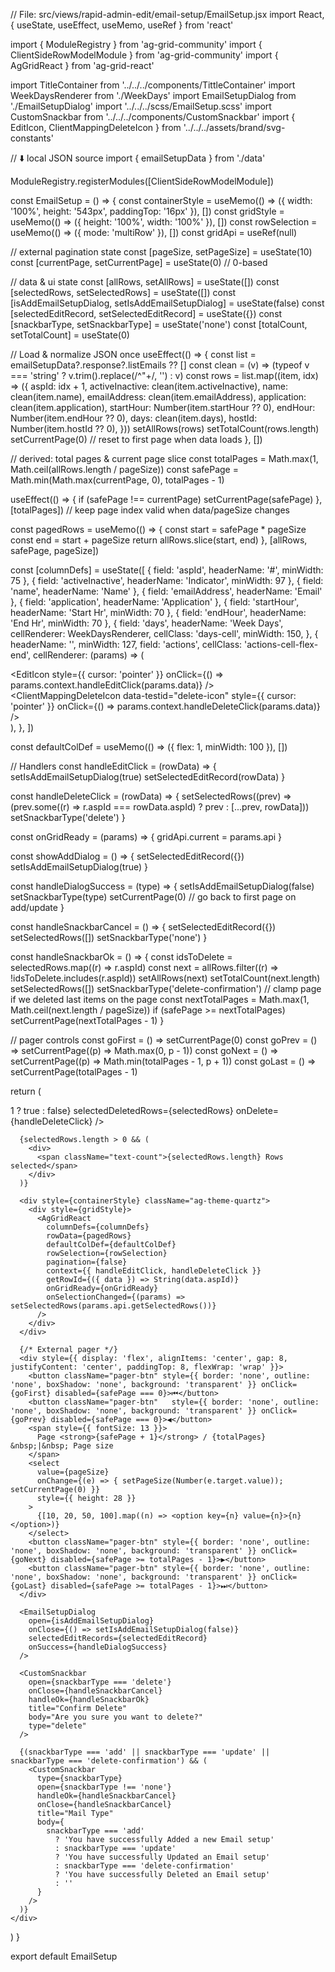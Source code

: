 // File: src/views/rapid-admin-edit/email-setup/EmailSetup.jsx
import React, { useState, useEffect, useMemo, useRef } from 'react'

import { ModuleRegistry } from 'ag-grid-community'
import { ClientSideRowModelModule } from 'ag-grid-community'
import { AgGridReact } from 'ag-grid-react'

import TitleContainer from '../../../components/TittleContainer'
import WeekDaysRenderer from './WeekDays'
import EmailSetupDialog from './EmailSetupDialog'
import '../../../scss/EmailSetup.scss'
import CustomSnackbar from '../../../components/CustomSnackbar'
import { EditIcon, ClientMappingDeleteIcon } from '../../../assets/brand/svg-constants'

// ⬇️ local JSON source
import { emailSetupData } from './data'

ModuleRegistry.registerModules([ClientSideRowModelModule])

const EmailSetup = () => {
  const containerStyle = useMemo(() => ({ width: '100%', height: '543px', paddingTop: '16px' }), [])
  const gridStyle = useMemo(() => ({ height: '100%', width: '100%' }), [])
  const rowSelection = useMemo(() => ({ mode: 'multiRow' }), [])
  const gridApi = useRef(null)

  // external pagination state
  const [pageSize, setPageSize] = useState(10)
  const [currentPage, setCurrentPage] = useState(0) // 0-based

  // data & ui state
  const [allRows, setAllRows] = useState([])
  const [selectedRows, setSelectedRows] = useState([])
  const [isAddEmailSetupDialog, setIsAddEmailSetupDialog] = useState(false)
  const [selectedEditRecord, setSelectedEditRecord] = useState({})
  const [snackbarType, setSnackbarType] = useState('none')
  const [totalCount, setTotalCount] = useState(0)

  // Load & normalize JSON once
  useEffect(() => {
    const list = emailSetupData?.response?.listEmails ?? []
    const clean = (v) => (typeof v === 'string' ? v.trim().replace(/^"+/, '') : v)
    const rows = list.map((item, idx) => ({
      aspId: idx + 1,
      activeInactive: clean(item.activeInactive),
      name: clean(item.name),
      emailAddress: clean(item.emailAddress),
      application: clean(item.application),
      startHour: Number(item.startHour ?? 0),
      endHour: Number(item.endHour ?? 0),
      days: clean(item.days),
      hostId: Number(item.hostId ?? 0),
    }))
    setAllRows(rows)
    setTotalCount(rows.length)
    setCurrentPage(0) // reset to first page when data loads
  }, [])

  // derived: total pages & current page slice
  const totalPages = Math.max(1, Math.ceil(allRows.length / pageSize))
  const safePage = Math.min(Math.max(currentPage, 0), totalPages - 1)

  useEffect(() => {
    if (safePage !== currentPage) setCurrentPage(safePage)
  }, [totalPages]) // keep page index valid when data/pageSize changes

  const pagedRows = useMemo(() => {
    const start = safePage * pageSize
    const end = start + pageSize
    return allRows.slice(start, end)
  }, [allRows, safePage, pageSize])

  const [columnDefs] = useState([
    { field: 'aspId', headerName: '#', minWidth: 75 },
    { field: 'activeInactive', headerName: 'Indicator', minWidth: 97 },
    { field: 'name', headerName: 'Name' },
    { field: 'emailAddress', headerName: 'Email' },
    { field: 'application', headerName: 'Application' },
    { field: 'startHour', headerName: 'Start Hr', minWidth: 70 },
    { field: 'endHour', headerName: 'End Hr', minWidth: 70 },
    {
      field: 'days',
      headerName: 'Week Days',
      cellRenderer: WeekDaysRenderer,
      cellClass: 'days-cell',
      minWidth: 150,
    },
    {
      headerName: '',
      minWidth: 127,
      field: 'actions',
      cellClass: 'actions-cell-flex-end',
      cellRenderer: (params) => (
        <div className="actions-cell icon-container action-cell-flex">
          <span className="icon-wrapper">
            <EditIcon
              style={{ cursor: 'pointer' }}
              onClick={() => params.context.handleEditClick(params.data)}
            />
          </span>
          <span className="icon-wrapper">
            <ClientMappingDeleteIcon
              data-testid="delete-icon"
              style={{ cursor: 'pointer' }}
              onClick={() => params.context.handleDeleteClick(params.data)}
            />
          </span>
        </div>
      ),
    },
  ])

  const defaultColDef = useMemo(() => ({ flex: 1, minWidth: 100 }), [])

  // Handlers
  const handleEditClick = (rowData) => {
    setIsAddEmailSetupDialog(true)
    setSelectedEditRecord(rowData)
  }

  const handleDeleteClick = (rowData) => {
    setSelectedRows((prev) => (prev.some((r) => r.aspId === rowData.aspId) ? prev : [...prev, rowData]))
    setSnackbarType('delete')
  }

  const onGridReady = (params) => {
    gridApi.current = params.api
  }

  const showAddDialog = () => {
    setSelectedEditRecord({})
    setIsAddEmailSetupDialog(true)
  }

  const handleDialogSuccess = (type) => {
    setIsAddEmailSetupDialog(false)
    setSnackbarType(type)
    setCurrentPage(0) // go back to first page on add/update
  }

  const handleSnackbarCancel = () => {
    setSelectedEditRecord({})
    setSelectedRows([])
    setSnackbarType('none')
  }

  const handleSnackbarOk = () => {
    const idsToDelete = selectedRows.map((r) => r.aspId)
    const next = allRows.filter((r) => !idsToDelete.includes(r.aspId))
    setAllRows(next)
    setTotalCount(next.length)
    setSelectedRows([])
    setSnackbarType('delete-confirmation')
    // clamp page if we deleted last items on the page
    const nextTotalPages = Math.max(1, Math.ceil(next.length / pageSize))
    if (safePage >= nextTotalPages) setCurrentPage(nextTotalPages - 1)
  }

  // pager controls
  const goFirst = () => setCurrentPage(0)
  const goPrev = () => setCurrentPage((p) => Math.max(0, p - 1))
  const goNext = () => setCurrentPage((p) => Math.min(totalPages - 1, p + 1))
  const goLast = () => setCurrentPage(totalPages - 1)

  return (
    <div>
      <TitleContainer
        hideSaveButton={true}
        hideUpdateButton={false}
        onAdd={showAddDialog}
        hideDeleteButton={selectedRows.length > 1 ? true : false}
        selectedDeletedRows={selectedRows}
        onDelete={handleDeleteClick}
      />

      {selectedRows.length > 0 && (
        <div>
          <span className="text-count">{selectedRows.length} Rows selected</span>
        </div>
      )}

      <div style={containerStyle} className="ag-theme-quartz">
        <div style={gridStyle}>
          <AgGridReact
            columnDefs={columnDefs}
            rowData={pagedRows}                
            defaultColDef={defaultColDef}
            rowSelection={rowSelection}
            pagination={false}               
            context={{ handleEditClick, handleDeleteClick }}
            getRowId={({ data }) => String(data.aspId)}
            onGridReady={onGridReady}
            onSelectionChanged={(params) => setSelectedRows(params.api.getSelectedRows())}
          />
        </div>
      </div>

      {/* External pager */}
      <div style={{ display: 'flex', alignItems: 'center', gap: 8, justifyContent: 'center', paddingTop: 8, flexWrap: 'wrap' }}>
        <button className="pager-btn" style={{ border: 'none', outline: 'none', boxShadow: 'none', background: 'transparent' }} onClick={goFirst} disabled={safePage === 0}>⏮</button>
        <button className="pager-btn"   style={{ border: 'none', outline: 'none', boxShadow: 'none', background: 'transparent' }} onClick={goPrev} disabled={safePage === 0}>◀</button>
        <span style={{ fontSize: 13 }}>
          Page <strong>{safePage + 1}</strong> / {totalPages} &nbsp;|&nbsp; Page size
        </span>
        <select
          value={pageSize}
          onChange={(e) => { setPageSize(Number(e.target.value)); setCurrentPage(0) }}
          style={{ height: 28 }}
        >
          {[10, 20, 50, 100].map((n) => <option key={n} value={n}>{n}</option>)}
        </select>
        <button className="pager-btn" style={{ border: 'none', outline: 'none', boxShadow: 'none', background: 'transparent' }} onClick={goNext} disabled={safePage >= totalPages - 1}>▶</button>
        <button className="pager-btn" style={{ border: 'none', outline: 'none', boxShadow: 'none', background: 'transparent' }} onClick={goLast} disabled={safePage >= totalPages - 1}>⏭</button>
      </div>

      <EmailSetupDialog
        open={isAddEmailSetupDialog}
        onClose={() => setIsAddEmailSetupDialog(false)}
        selectedEditRecords={selectedEditRecord}
        onSuccess={handleDialogSuccess}
      />

      <CustomSnackbar
        open={snackbarType === 'delete'}
        onClose={handleSnackbarCancel}
        handleOk={handleSnackbarOk}
        title="Confirm Delete"
        body="Are you sure you want to delete?"
        type="delete"
      />

      {(snackbarType === 'add' || snackbarType === 'update' || snackbarType === 'delete-confirmation') && (
        <CustomSnackbar
          type={snackbarType}
          open={snackbarType !== 'none'}
          handleOk={handleSnackbarCancel}
          onClose={handleSnackbarCancel}
          title="Mail Type"
          body={
            snackbarType === 'add'
              ? 'You have successfully Added a new Email setup'
              : snackbarType === 'update'
              ? 'You have successfully Updated an Email setup'
              : snackbarType === 'delete-confirmation'
              ? 'You have successfully Deleted an Email setup'
              : ''
          }
        />
      )}
    </div>
  )
}

export default EmailSetup

